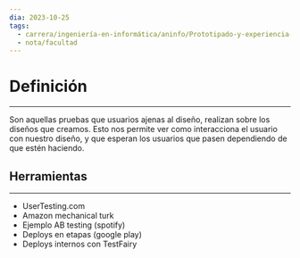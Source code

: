 ```yaml
---
dia: 2023-10-25
tags:
  - carrera/ingeniería-en-informática/aninfo/Prototipado-y-experiencia-del-usuario
  - nota/facultad
---
```

# Definición
---
Son aquellas pruebas que usuarios ajenas al diseño, realizan sobre los diseños que creamos. Esto nos permite ver como interacciona el usuario con nuestro diseño, y que esperan los usuarios que pasen dependiendo de que estén haciendo.

## Herramientas
---
* UserTesting.com
* Amazon mechanical turk
* Ejemplo AB testing (spotify)
* Deploys en etapas (google play)
* Deploys internos con TestFairy